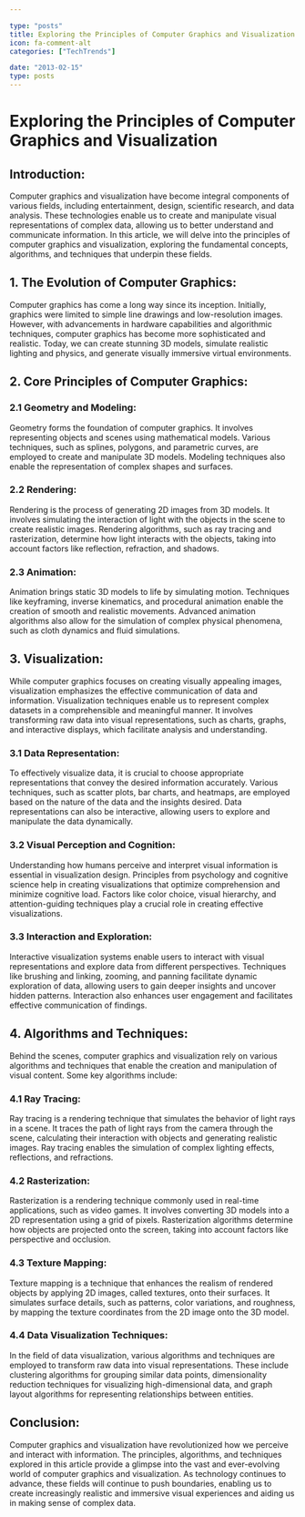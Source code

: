 ```yaml
---

type: "posts"
title: Exploring the Principles of Computer Graphics and Visualization
icon: fa-comment-alt
categories: ["TechTrends"]

date: "2013-02-15"
type: posts
---
```





# Exploring the Principles of Computer Graphics and Visualization

## Introduction:
Computer graphics and visualization have become integral components of various fields, including entertainment, design, scientific research, and data analysis. These technologies enable us to create and manipulate visual representations of complex data, allowing us to better understand and communicate information. In this article, we will delve into the principles of computer graphics and visualization, exploring the fundamental concepts, algorithms, and techniques that underpin these fields.

## 1. The Evolution of Computer Graphics:
Computer graphics has come a long way since its inception. Initially, graphics were limited to simple line drawings and low-resolution images. However, with advancements in hardware capabilities and algorithmic techniques, computer graphics has become more sophisticated and realistic. Today, we can create stunning 3D models, simulate realistic lighting and physics, and generate visually immersive virtual environments.

## 2. Core Principles of Computer Graphics:
### 2.1 Geometry and Modeling:
Geometry forms the foundation of computer graphics. It involves representing objects and scenes using mathematical models. Various techniques, such as splines, polygons, and parametric curves, are employed to create and manipulate 3D models. Modeling techniques also enable the representation of complex shapes and surfaces.

### 2.2 Rendering:
Rendering is the process of generating 2D images from 3D models. It involves simulating the interaction of light with the objects in the scene to create realistic images. Rendering algorithms, such as ray tracing and rasterization, determine how light interacts with the objects, taking into account factors like reflection, refraction, and shadows.

### 2.3 Animation:
Animation brings static 3D models to life by simulating motion. Techniques like keyframing, inverse kinematics, and procedural animation enable the creation of smooth and realistic movements. Advanced animation algorithms also allow for the simulation of complex physical phenomena, such as cloth dynamics and fluid simulations.

## 3. Visualization:
While computer graphics focuses on creating visually appealing images, visualization emphasizes the effective communication of data and information. Visualization techniques enable us to represent complex datasets in a comprehensible and meaningful manner. It involves transforming raw data into visual representations, such as charts, graphs, and interactive displays, which facilitate analysis and understanding.

### 3.1 Data Representation:
To effectively visualize data, it is crucial to choose appropriate representations that convey the desired information accurately. Various techniques, such as scatter plots, bar charts, and heatmaps, are employed based on the nature of the data and the insights desired. Data representations can also be interactive, allowing users to explore and manipulate the data dynamically.

### 3.2 Visual Perception and Cognition:
Understanding how humans perceive and interpret visual information is essential in visualization design. Principles from psychology and cognitive science help in creating visualizations that optimize comprehension and minimize cognitive load. Factors like color choice, visual hierarchy, and attention-guiding techniques play a crucial role in creating effective visualizations.

### 3.3 Interaction and Exploration:
Interactive visualization systems enable users to interact with visual representations and explore data from different perspectives. Techniques like brushing and linking, zooming, and panning facilitate dynamic exploration of data, allowing users to gain deeper insights and uncover hidden patterns. Interaction also enhances user engagement and facilitates effective communication of findings.

## 4. Algorithms and Techniques:
Behind the scenes, computer graphics and visualization rely on various algorithms and techniques that enable the creation and manipulation of visual content. Some key algorithms include:

### 4.1 Ray Tracing:
Ray tracing is a rendering technique that simulates the behavior of light rays in a scene. It traces the path of light rays from the camera through the scene, calculating their interaction with objects and generating realistic images. Ray tracing enables the simulation of complex lighting effects, reflections, and refractions.

### 4.2 Rasterization:
Rasterization is a rendering technique commonly used in real-time applications, such as video games. It involves converting 3D models into a 2D representation using a grid of pixels. Rasterization algorithms determine how objects are projected onto the screen, taking into account factors like perspective and occlusion.

### 4.3 Texture Mapping:
Texture mapping is a technique that enhances the realism of rendered objects by applying 2D images, called textures, onto their surfaces. It simulates surface details, such as patterns, color variations, and roughness, by mapping the texture coordinates from the 2D image onto the 3D model.

### 4.4 Data Visualization Techniques:
In the field of data visualization, various algorithms and techniques are employed to transform raw data into visual representations. These include clustering algorithms for grouping similar data points, dimensionality reduction techniques for visualizing high-dimensional data, and graph layout algorithms for representing relationships between entities.

## Conclusion:
Computer graphics and visualization have revolutionized how we perceive and interact with information. The principles, algorithms, and techniques explored in this article provide a glimpse into the vast and ever-evolving world of computer graphics and visualization. As technology continues to advance, these fields will continue to push boundaries, enabling us to create increasingly realistic and immersive visual experiences and aiding us in making sense of complex data.